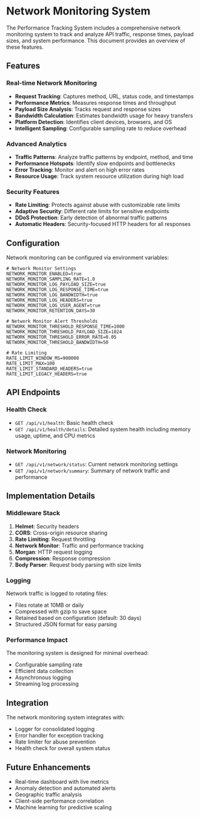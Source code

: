 # Network Monitoring System

The Performance Tracking System includes a comprehensive network monitoring system to track and analyze API traffic, response times, payload sizes, and system performance. This document provides an overview of these features.

## Features

### Real-time Network Monitoring

- **Request Tracking**: Captures method, URL, status code, and timestamps
- **Performance Metrics**: Measures response times and throughput
- **Payload Size Analysis**: Tracks request and response sizes
- **Bandwidth Calculation**: Estimates bandwidth usage for heavy transfers
- **Platform Detection**: Identifies client devices, browsers, and OS
- **Intelligent Sampling**: Configurable sampling rate to reduce overhead

### Advanced Analytics

- **Traffic Patterns**: Analyze traffic patterns by endpoint, method, and time
- **Performance Hotspots**: Identify slow endpoints and bottlenecks
- **Error Tracking**: Monitor and alert on high error rates
- **Resource Usage**: Track system resource utilization during high load

### Security Features

- **Rate Limiting**: Protects against abuse with customizable rate limits
- **Adaptive Security**: Different rate limits for sensitive endpoints
- **DDoS Protection**: Early detection of abnormal traffic patterns
- **Automatic Headers**: Security-focused HTTP headers for all responses

## Configuration

Network monitoring can be configured via environment variables:

```
# Network Monitor Settings
NETWORK_MONITOR_ENABLED=true
NETWORK_MONITOR_SAMPLING_RATE=1.0
NETWORK_MONITOR_LOG_PAYLOAD_SIZE=true
NETWORK_MONITOR_LOG_RESPONSE_TIME=true
NETWORK_MONITOR_LOG_BANDWIDTH=true
NETWORK_MONITOR_LOG_HEADERS=true
NETWORK_MONITOR_LOG_USER_AGENT=true
NETWORK_MONITOR_RETENTION_DAYS=30

# Network Monitor Alert Thresholds
NETWORK_MONITOR_THRESHOLD_RESPONSE_TIME=1000
NETWORK_MONITOR_THRESHOLD_PAYLOAD_SIZE=1024
NETWORK_MONITOR_THRESHOLD_ERROR_RATE=0.05
NETWORK_MONITOR_THRESHOLD_BANDWIDTH=50

# Rate Limiting
RATE_LIMIT_WINDOW_MS=900000
RATE_LIMIT_MAX=100
RATE_LIMIT_STANDARD_HEADERS=true
RATE_LIMIT_LEGACY_HEADERS=true
```

## API Endpoints

### Health Check

- `GET /api/v1/health`: Basic health check
- `GET /api/v1/health/details`: Detailed system health including memory usage, uptime, and CPU metrics

### Network Monitoring

- `GET /api/v1/network/status`: Current network monitoring settings
- `GET /api/v1/network/summary`: Summary of network traffic and performance

## Implementation Details

### Middleware Stack

1. **Helmet**: Security headers
2. **CORS**: Cross-origin resource sharing
3. **Rate Limiting**: Request throttling
4. **Network Monitor**: Traffic and performance tracking
5. **Morgan**: HTTP request logging
6. **Compression**: Response compression
7. **Body Parser**: Request body parsing with size limits

### Logging

Network traffic is logged to rotating files:
- Files rotate at 10MB or daily
- Compressed with gzip to save space
- Retained based on configuration (default: 30 days)
- Structured JSON format for easy parsing

### Performance Impact

The monitoring system is designed for minimal overhead:
- Configurable sampling rate
- Efficient data collection
- Asynchronous logging
- Streaming log processing

## Integration

The network monitoring system integrates with:
- Logger for consolidated logging
- Error handler for exception tracking
- Rate limiter for abuse prevention
- Health check for overall system status

## Future Enhancements

- Real-time dashboard with live metrics
- Anomaly detection and automated alerts
- Geographic traffic analysis
- Client-side performance correlation
- Machine learning for predictive scaling 